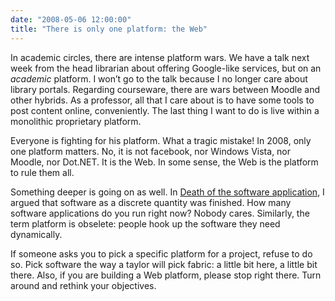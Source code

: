 ```yaml
---
date: "2008-05-06 12:00:00"
title: "There is only one platform: the Web"
---
```




In academic circles, there are intense platform wars. We have a talk next week from the head librarian about offering Google-like services, but on an _academic_ platform. I won&rsquo;t go to the talk because I no longer care about library portals. Regarding courseware, there are wars between Moodle and other hybrids. As a professor, all that I care about is to have some tools to post content online, conveniently. The last thing I want to do is live within a monolithic proprietary platform.

Everyone is fighting for his platform. What a tragic mistake! In 2008, only one platform matters. No, it is not facebook, nor Windows Vista, nor Moodle, nor Dot.NET. It is the Web. In some sense, the Web is the platform to rule them all.

Something deeper is going on as well. In [Death of the software application](/lemire/blog/2008/01/10/death-of-the-software-application/), I argued that software as a discrete quantity was finished. How many software applications do you run right now? Nobody cares. Similarly, the term platform is obselete: people hook up the software they need dynamically.

If someone asks you to pick a specific platform for a project, refuse to do so. Pick software the way a taylor will pick fabric: a little bit here, a little bit there. Also, if you are building a Web platform, please stop right there. Turn around and rethink your objectives.

